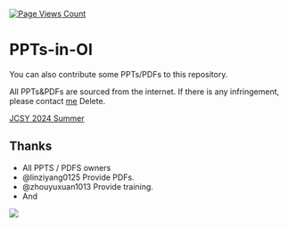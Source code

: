 [![Page Views Count](https://badges.toozhao.com/badges/01J4B8QBE2VTNQ82K66N017CNH/green.svg)](https://badges.toozhao.com/stats/01J4B8QBE2VTNQ82K66N017CNH)

# PPTs-in-OI

You can also contribute some PPTs/PDFs to this repository.

All PPTs&PDFs are sourced from the internet. If there is any infringement, please contact [me](mailto:1345098180@qq.com) Delete.

[JCSY 2024 Summer](JCSY%202024%20Summer)

## Thanks 
- All PPTS / PDFS owners
- @linziyang0125 Provide PDFs.
- @zhouyuxuan1013 Provide training.
- And

[![](https://contrib.rocks/image?repo=zjx-kimi/PPTs-in-OI)](https://github.com/zjx-kimi/PPTs-in-OI/graphs/contributors)

